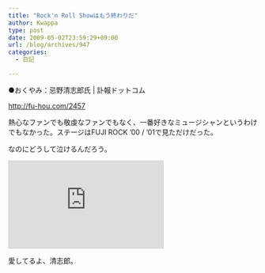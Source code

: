 ```yaml
---
title: "Rock'n Roll Showはもう終わりだ"
author: Kwappa
type: post
date: 2009-05-02T23:59:29+09:00
url: /blog/archives/947
categories:
  - 日記

---
```

●おくやみ：忌野清志郎氏 | 訃報ドットコム
  
http://fu-hou.com/2457
  
熱心なファンでも敬虔なファンでもなく、一番好きなミュージシャンというわけでもなかった。ステージはFUJI ROCK &#8217;00 / &#8217;01で見ただけだった。
  
なのにどうして泣けるんだろう。
  
<iframe width="312" height="176" src="http://ext.nicovideo.jp/thumb/sm99723" scrolling="no" style="border:solid 1px #CCC;" frameborder="0"><a href="http://www.nicovideo.jp/watch/sm99723">【ニコニコ動画】TIMERS タイマーズのテーマ</a></iframe>
  
愛してるよ、清志郎。
